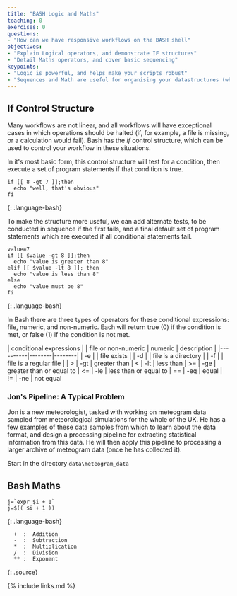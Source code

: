 ```yaml
---
title: "BASH Logic and Maths"
teaching: 0
exercises: 0
questions:
- "How can we have responsive workflows on the BASH shell"
objectives:
- "Explain Logical operators, and demonstrate IF structures"
- "Detail Maths operators, and cover basic sequencing"
keypoints:
- "Logic is powerful, and helps make your scripts robust"
- "Sequences and Math are useful for organising your datastructures (which we will come back to later)"
---
```


## If Control Structure

Many workflows are not linear, and all workflows will have exceptional cases in which
operations should be halted (if, for example, a file is missing, or a calculation would
fail). Bash has the *if* control structure, which can be used to control your workflow
in these situations.

In it's most basic form, this control structure will test for a condition, then execute
a set of program statements if that condition is true.

~~~
if [[ 8 -gt 7 ]];then
  echo "well, that's obvious"
fi
~~~
{: .language-bash}

To make the structure more useful, we can add alternate tests, to be conducted in sequence
if the first fails, and a final default set of program statements which are executed if
all conditional statements fail.

~~~
value=7
if [[ $value -gt 8 ]];then
  echo "value is greater than 8"
elif [[ $value -lt 8 ]]; then
  echo "value is less than 8"
else
  echo "value must be 8"
fi
~~~
{: .language-bash}



In Bash there are three types of operators for these conditional expressions:
file, numeric, and non-numeric. Each will return true (0) if the condition is met,
or false (1) if the condition is not met.




| conditional expressions |
| file or non-numeric | numeric | description |
|----------|--------|--------|
| -e | | file exists |
| -d | | file is a directory |
| -f | | file is a regular file |
| >  |  -gt | greater than
| <  |  -lt | less than
| >= |  -ge | greater than or equal to
| <= |  -le | less than or equal to
| == |  -eq | equal
| != |  -ne | not equal





### Jon's Pipeline: A Typical Problem

Jon is a new meteorologist, tasked with working on meteogram data sampled from meteorological
simulations for the whole of the UK. He has a few examples of these data samples from
which to learn about the data format, and design a processing pipeline for extracting statistical
information from this data. He will then apply this pipeline to processing a larger
archive of meteogram data (once he has collected it).

Start in the directory `data\meteogram_data`












## Bash Maths


~~~
j=`expr $i + 1`
j=$(( $i + 1 ))
~~~
{: .language-bash}


~~~
  +  :  Addition
  -  :  Subtraction
  *  :  Multiplication
  /  :  Division
  ** :  Exponent
~~~
{: .source}


{% include links.md %}

